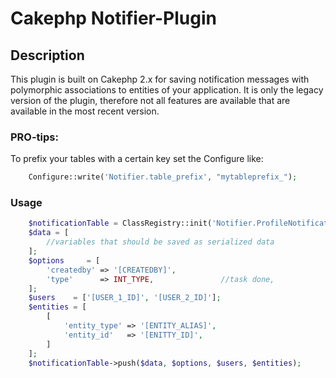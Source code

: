 # Cakephp Notifier-Plugin
## Description
This plugin is built on Cakephp 2.x for saving notification messages with polymorphic associations to entities of your application.
It is only the legacy version of the plugin, therefore not all features are available that are available in the most recent version.

### PRO-tips:
To prefix your tables with a certain key set the Configure like:

```php
    Configure::write('Notifier.table_prefix', "mytableprefix_");
```

### Usage
```php
    $notificationTable = ClassRegistry::init('Notifier.ProfileNotification');
    $data = [
        //variables that should be saved as serialized data
    ];
    $options     = [
        'createdby' => '[CREATEDBY]',
        'type'      => INT_TYPE,               //task done,
    ];
    $users    = ['[USER_1_ID]', '[USER_2_ID]'];
    $entities = [
        [
            'entity_type' => '[ENTITY_ALIAS]',
            'entity_id'   => '[ENITTY_ID]',
        ]
    ];
    $notificationTable->push($data, $options, $users, $entities);
```